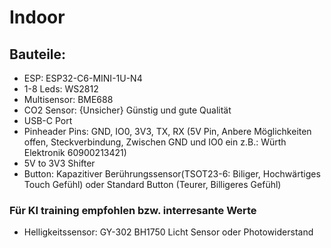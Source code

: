 # Indoor

## Bauteile:

- ESP: ESP32-C6-MINI-1U-N4
- 1-8 Leds: WS2812
- Multisensor: BME688
- CO2 Sensor: {Unsicher} Günstig und gute Qualität
- USB-C Port
- Pinheader Pins: GND, IO0, 3V3, TX, RX (5V Pin, Anbere Möglichkeiten offen, Steckverbindung, Zwischen GND und IO0 ein z.B.: Würth Elektronik 60900213421)
- 5V to 3V3 Shifter
- Button: Kapazitiver Berührungssensor(TSOT23-6: Biliger, Hochwärtiges Touch Gefühl) oder Standard Button (Teurer, Billigeres Gefühl)



### Für KI training empfohlen bzw. interresante Werte
- Helligkeitssensor: GY-302 BH1750 Licht Sensor oder Photowiderstand